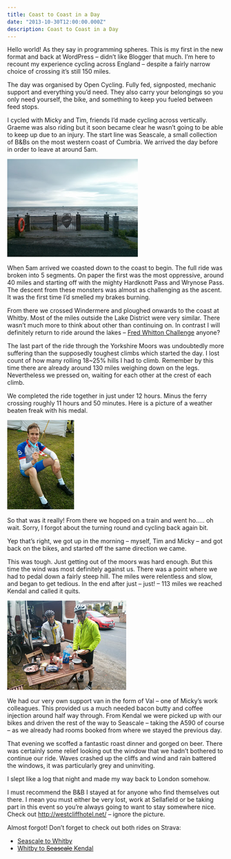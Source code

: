 ```yaml
---
title: Coast to Coast in a Day
date: "2013-10-30T12:00:00.000Z"
description: Coast to Coast in a Day
---
```


Hello world! As they say in programming spheres. This is my first in the new
format and back at WordPress – didn’t like Blogger that much. I’m here to
recount my experience cycling across England – despite a fairly narrow choice of
crossing it’s still 150 miles.

The day was organised by Open Cycling. Fully fed, signposted, mechanic support
and everything you’d need. They also carry your belongings so you only need
yourself, the bike, and something to keep you fueled between feed stops.

I cycled with Micky and Tim, friends I’d made cycling across vertically. Graeme
was also riding but it soon became clear he wasn’t going to be able to keep up
due to an injury. The start line was Seascale, a small collection of B&Bs on the
most western coast of Cumbria. We arrived the day before in order to leave at
around 5am.

![Bleak coast in Seascale](./seascale.jpg)

When 5am arrived we coasted down to the coast to begin. The full ride was broken
into 5 segments. On paper the first was the most oppressive, around 40 miles and
starting off with the mighty Hardknott Pass and Wrynose Pass. The descent from
these monsters was almost as challenging as the ascent. It was the first time
I’d smelled my brakes burning.

From there we crossed Windermere and ploughed onwards to the coast at Whitby.
Most of the miles outside the Lake District were very similar. There wasn’t much
more to think about other than continuing on. In contrast I will definitely
return to ride around the lakes –
[Fred Whitton Challenge](https://www.fredwhittonchallenge.co.uk/) anyone?

The last part of the ride through the Yorkshire Moors was undoubtedly more
suffering than the supposedly toughest climbs which started the day. I lost
count of how many rolling 18~25% hills I had to climb. Remember by this time
there are already around 130 miles weighing down on the legs. Nevertheless we
pressed on, waiting for each other at the crest of each climb.

We completed the ride together in just under 12 hours. Minus the ferry crossing
roughly 11 hours and 50 minutes. Here is a picture of a weather beaten freak
with his medal.

![Me with my medal](./medal.jpg)

So that was it really! From there we hopped on a train and went ho….. oh wait.
Sorry, I forgot about the turning round and cycling back again bit.

Yep that’s right, we got up in the morning – myself, Tim and Micky – and got
back on the bikes, and started off the same direction we came.

This was tough. Just getting out of the moors was hard enough. But this time the
wind was most definitely against us. There was a point where we had to pedal
down a fairly steep hill. The miles were relentless and slow, and began to get
tedious. In the end after just – just! – 113 miles we reached Kendal and called
it quits.

![Mike and Tim at our own road-side chef!](./mike-and-tim.jpg)

We had our very own support van in the form of Val – one of Micky’s work
colleagues. This provided us a much needed bacon butty and coffee injection
around half way through. From Kendal we were picked up with our bikes and driven
the rest of the way to Seascale – taking the A590 of course – as we already had
rooms booked from where we stayed the previous day.

That evening we scoffed a fantastic roast dinner and gorged on beer. There was
certainly some relief looking out the window that we hadn’t bothered to continue
our ride. Waves crashed up the cliffs and wind and rain battered the windows, it
was particularly grey and uninviting.

I slept like a log that night and made my way back to London somehow.

I must recommend the B&B I stayed at for anyone who find themselves out there. I
mean you must either be very lost, work at Sellafield or be taking part in this
event so you’re always going to want to stay somewhere nice. Check out
http://westcliffhotel.net/ – ignore the picture.

Almost forgot! Don’t forget to check out both rides on Strava:

- [Seascale to Whitby](https://www.strava.com/activities/64084750)
- [Whitby to ~~Seascale~~ Kendal](https://www.strava.com/activities/64084703)
